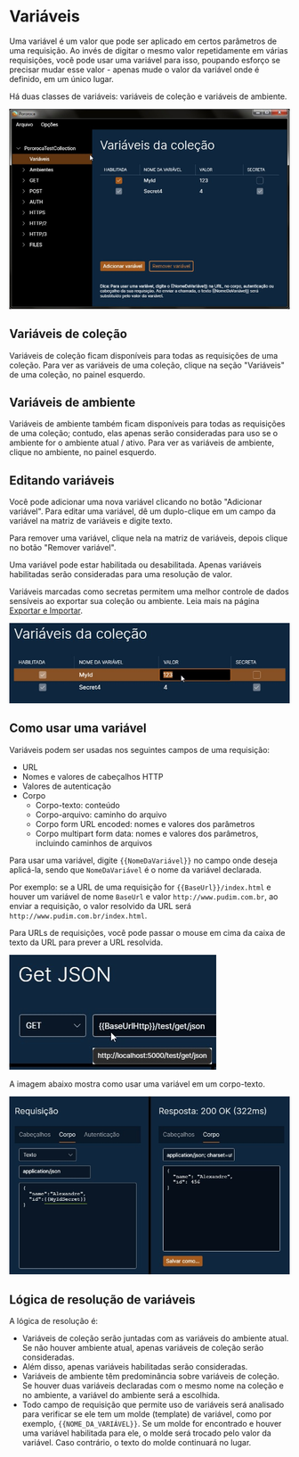 # Variáveis

Uma variável é um valor que pode ser aplicado em certos parâmetros de uma requisição. Ao invés de digitar o mesmo valor repetidamente em várias requisições, você pode usar uma variável para isso, poupando esforço se precisar mudar esse valor - apenas mude o valor da variável onde é definido, em um único lugar.

Há duas classes de variáveis: variáveis de coleção e variáveis de ambiente.

![VariáveisDeColeção](./imgs/collection_variables.jpg)

## Variáveis de coleção

Variáveis de coleção ficam disponíveis para todas as requisições de uma coleção. Para ver as variáveis de uma coleção, clique na seção "Variáveis" de uma coleção, no painel esquerdo.

## Variáveis de ambiente

Variáveis de ambiente também ficam disponíveis para todas as requisições de uma coleção; contudo, elas apenas serão consideradas para uso se o ambiente for o ambiente atual / ativo. Para ver as variáveis de ambiente, clique no ambiente, no painel esquerdo.

## Editando variáveis

Você pode adicionar uma nova variável clicando no botão "Adicionar variável". Para editar uma variável, dê um duplo-clique em um campo da variável na matriz de variáveis e digite texto.

Para remover uma variável, clique nela na matriz de variáveis, depois clique no botão "Remover variável".

Uma variável pode estar habilitada ou desabilitada. Apenas variáveis habilitadas serão consideradas para uma resolução de valor.

Variáveis marcadas como secretas permitem uma melhor controle de dados sensíveis ao exportar sua coleção ou ambiente. Leia mais na página [Exportar e Importar](ExportarEImportar.md).

![EditandoVariáveis](./imgs/edit_variables.jpg)

## Como usar uma variável

Variáveis podem ser usadas nos seguintes campos de uma requisição:
* URL
* Nomes e valores de cabeçalhos HTTP
* Valores de autenticação
* Corpo
    * Corpo-texto: conteúdo
    * Corpo-arquivo: caminho do arquivo
    * Corpo form URL encoded: nomes e valores dos parâmetros
    * Corpo multipart form data: nomes e valores dos parâmetros, incluindo caminhos de arquivos

Para usar uma variável, digite `{{NomeDaVariável}}` no campo onde deseja aplicá-la, sendo que `NomeDaVariável` é o nome da variável declarada.

Por exemplo: se a URL de uma requisição for `{{BaseUrl}}/index.html` e houver um variável de nome `BaseUrl` e valor `http://www.pudim.com.br`, ao enviar a requisição, o valor resolvido da URL será `http://www.pudim.com.br/index.html`.

Para URLs de requisições, você pode passar o mouse em cima da caixa de texto da URL para prever a URL resolvida.

![PreverURLResolvida](./imgs/preview_resolved_url.jpg)

A imagem abaixo mostra como usar uma variável em um corpo-texto.

![VariávelCorpoTexto](./imgs/variable_raw_body_content.jpg)

## Lógica de resolução de variáveis

A lógica de resolução é:

* Variáveis de coleção serão juntadas com as variáveis do ambiente atual. Se não houver ambiente atual, apenas variáveis de coleção serão consideradas.
* Além disso, apenas variáveis habilitadas serão consideradas.
* Variáveis de ambiente têm predominância sobre variáveis de coleção. Se houver duas variáveis declaradas com o mesmo nome na coleção e no ambiente, a variável do ambiente será a escolhida.
* Todo campo de requisição que permite uso de variáveis será analisado para verificar se ele tem um molde (template) de variável, como por exemplo, `{{NOME_DA_VARIÁVEL}}`. Se um molde for encontrado e houver uma variável habilitada para ele, o molde será trocado pelo valor da variável. Caso contrário, o texto do molde continuará no lugar.